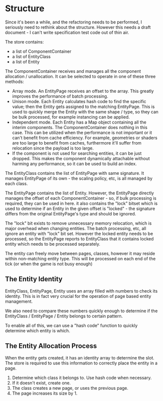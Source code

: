 # Structure
Since it's been a while, and the refactoring needs to be performed, I seriously
need to rethink about the structure. However this needs a draft document -
I can't write specification test code out of thin air.

The store contains:
- a list of ComponentContainer
- a list of EntityClass
- a list of Entity

The ComponentContainer receives and manages all the component allocation /
unallocation. It can be selected to operate in one of these three methods:
- Array mode. An EntityPage receives an offset to the array. This greatly
  improves the performance of batch processing.
- Unison mode. Each Entity calculates hash code to find the specific value;
  then the Entity gets assigned to the matching EntityPage. This is used to
  quickly merge the Entity with the same shape / type, so they can be bulk
  processed, for example instancing can be applied.
- Independent mode. Each Entity has a Map object containing all the interim
  components. The ComponentContainer does nothing in this case. This can be
  utilized when the performance is not important or it can't benefit from
  cache efficiency. For example, geometries or shaders are too large to benefit
  from caches, furthermore it'll suffer from relocation since the payload is
  too large.
- If the component is not used for searching entities, it can be
  just dropped. This makes the component dynamically attachable without harming
  any performance, so it can be used to build an index.

The EntityClass contains the list of EntityPage with same signature. It manages
EntityPage of its own - the scaling policy, etc, is all managed by each class.

The EntityPage contains the list of Entity. However, the EntityPage directly
manages the offset of each ComponentContainer - so, if bulk processing is
required, they can be used in here. it also contains the "lock" bitset which is
used to determine if an Entity in the given offset is "locked" - the signature
differs from the original EntityPage's type and should be ignored.

The "lock" bit exists to remove unnecessary memory relocation, which is major
overhead when changing entities. The batch processing, etc, all ignore an entity
with "lock" bit set. However the locked entity needs to be processed, so the
EntityPage reports to EntityClass that it contains locked entity which needs to
be processed separately.

The entity can freely move between pages, classes, however it may reside within
non-matching entity type. This will be processed on each end of the tick (or when
the game is not busy enough)

## The Entity Identity
EntityClass, EntityPage, Entity uses an array filled with numbers to check
its identity. This is in fact very crucial for the operation of page based
entity management.

We also need to compare these numbers quickly enough to determine if the
EntityClass / EntityPage / Entity belongs to certain pattern.

To enable all of this, we can use a "hash code" function to quickly determine
which entity is which.

## The Entity Allocation Process
When the entity gets created, it has an identity array to determine the slot.
The store is required to use this information to correctly place the entity in
a page.

1. Determine which class it belongs to. Use hash code when necessary.
2. If it doesn't exist, create one.
3. The class creates a new page, or uses the previous page.
4. The page increases its size by 1.
